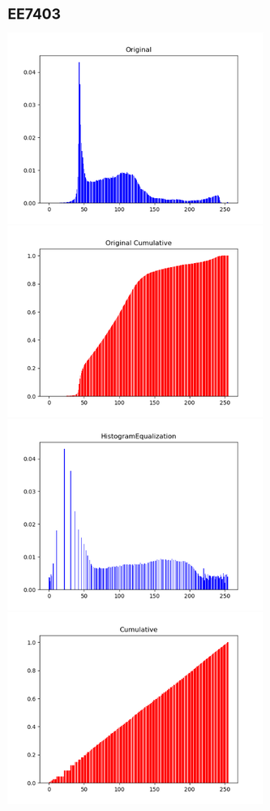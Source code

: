 # EE7403
 
<img src='/Imgs/Original.png'>
<img src='/Imgs/Original Cumulative.png'>
<img src='/Imgs/HistogramEqualization.png'>
<img src='/Imgs/Cumulative.png'>